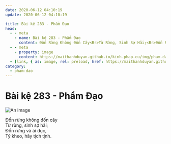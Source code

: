 ```yaml
---
date: 2020-06-12 04:10:19
update: 2020-06-12 04:10:19

title: Bài kệ 283 - Phẩm Đạo
head:
  - - meta
    - name: Bài kệ 283 - Phẩm Đạo
      content: Ðốn Rừng Không Đốn Cây<Br>Từ Rừng, Sinh Sợ Hãi;<Br>Ðốn Rừng  Và Ái Dục,<Br>Tỷ Kheo, Hãy Tịch Tịnh.<Br>
  - - meta
    - property: image
      content: https://maithanhduyan.github.io/kinh-phap-cu/img/pham-dao/pham-dao-283.jpg
  - [link, { as: image, rel: preload, href: https://maithanhduyan.github.io/kinh-phap-cu/img/pham-dao/pham-dao-283.jpg }]
category:
  - pham-dao
---
```


# Bài kệ 283 - Phẩm Đạo

![An image](/img/pham-dao/pham-dao-283.jpg)

Ðốn rừng không đốn cây<br>Từ rừng, sinh sợ hãi;<br>Ðốn rừng  và ái dục,<br>Tỷ kheo, hãy tịch tịnh.<br>
